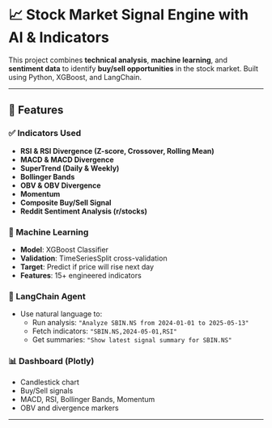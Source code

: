 # 📈 Stock Market Signal Engine with AI & Indicators

This project combines **technical analysis**, **machine learning**, and **sentiment data** to identify **buy/sell opportunities** in the stock market. Built using Python, XGBoost, and LangChain.

---

## 🚀 Features

### ✅ Indicators Used
- **RSI & RSI Divergence (Z-score, Crossover, Rolling Mean)**
- **MACD & MACD Divergence**
- **SuperTrend (Daily & Weekly)**
- **Bollinger Bands**
- **OBV & OBV Divergence**
- **Momentum**
- **Composite Buy/Sell Signal**
- **Reddit Sentiment Analysis (r/stocks)**

### 🧠 Machine Learning
- **Model**: XGBoost Classifier
- **Validation**: TimeSeriesSplit cross-validation
- **Target**: Predict if price will rise next day
- **Features**: 15+ engineered indicators

### 🧩 LangChain Agent
- Use natural language to:
  - Run analysis: `"Analyze SBIN.NS from 2024-01-01 to 2025-05-13"`
  - Fetch indicators: `"SBIN.NS,2024-05-01,RSI"`
  - Get summaries: `"Show latest signal summary for SBIN.NS"`

### 📊 Dashboard (Plotly)
- Candlestick chart
- Buy/Sell signals
- MACD, RSI, Bollinger Bands, Momentum
- OBV and divergence markers

---
